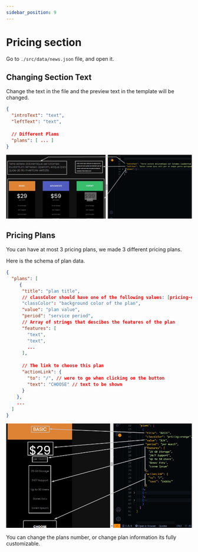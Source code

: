 ```yaml
---
sidebar_position: 9
---
```


# Pricing section

Go to `./src/data/news.json` file, and open it.

## Changing Section Text

Change the text in the file and the preview text in the template will be changed.

```json
{
  "introText": "text",
  "leftText": "text",

  // Different Plans
  "plans": [ ... ]
}
```

![pricing](./img/pricing/edit-pricing.jpg)

## Pricing Plans

You can have at most 3 pricing plans, we made 3 different pricing plans.

Here is the schema of plan data.

```json
{
  "plans": [
     {
      "title": "plan title",
      // classColor should have one of the following values: [pricing-orange, pricing-blue, pricing-green]
      "classColor": "background color of the plan",
      "value": "plan value",
      "period": "service period",
      // Array of strings that descibes the features of the plan
      "features": [
        "text",
        "text",
        ...
      ],

      // The link to choose this plan
      "actionLink": {
        "to": "/", // were to go when clicking on the button
        "text": "CHOOSE" // text to be shown
      }
    },
    ...
  ]
}
```

![pricing](./img/pricing/edit-pricing-2.jpg)

You can change the plans number, or change plan information its fully customizable.
